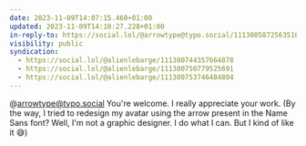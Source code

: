```yaml
---
date: 2023-11-09T14:07:15.460+01:00
updated: 2023-11-09T14:10:27.228+01:00
in-reply-to: https://social.lol/@arrowtype@typo.social/111380587256351619
visibility: public
syndication:
  - https://social.lol/@alienlebarge/111380744357664878
  - https://social.lol/@alienlebarge/111380750779525691
  - https://social.lol/@alienlebarge/111380753746484804
---
```


@arrowtype@typo.social You're welcome. 
I really appreciate your work. (By the way, I tried to redesign my avatar using the arrow present in the Name Sans font? Well, I'm not a graphic designer. I do what I can. But I kind of like it 😅)
